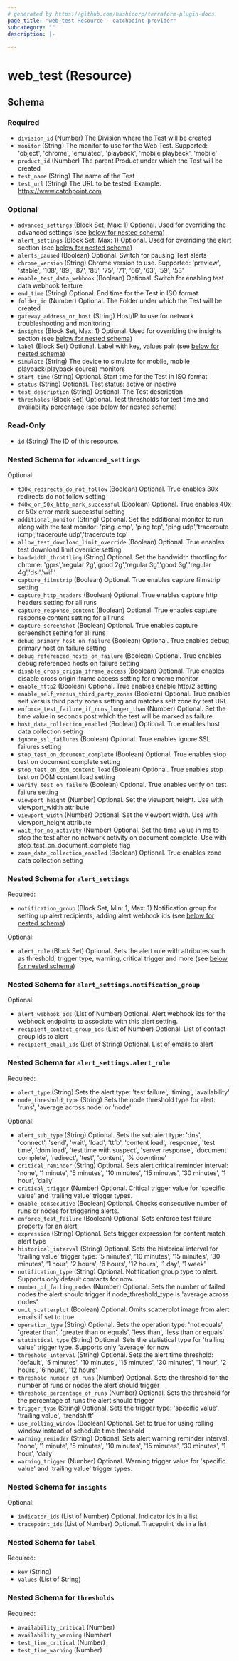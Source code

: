 ```yaml
---
# generated by https://github.com/hashicorp/terraform-plugin-docs
page_title: "web_test Resource - catchpoint-provider"
subcategory: ""
description: |-
  
---
```


# web_test (Resource)





<!-- schema generated by tfplugindocs -->
## Schema

### Required

- `division_id` (Number) The Division where the Test will be created
- `monitor` (String) The monitor to use for the Web Test. Supported: 'object', 'chrome', 'emulated', 'playback', 'mobile playback', 'mobile'
- `product_id` (Number) The parent Product under which the Test will be created
- `test_name` (String) The name of the Test
- `test_url` (String) The URL to be tested. Example: https://www.catchpoint.com

### Optional

- `advanced_settings` (Block Set, Max: 1) Optional. Used for overriding the advanced settings (see [below for nested schema](#nestedblock--advanced_settings))
- `alert_settings` (Block Set, Max: 1) Optional. Used for overriding the alert section (see [below for nested schema](#nestedblock--alert_settings))
- `alerts_paused` (Boolean) Optional. Switch for pausing Test alerts
- `chrome_version` (String) Chrome version to use. Supported: 'preview', 'stable', '108', '89', '87', '85', '75', '71', '66', '63', '59', '53'
- `enable_test_data_webhook` (Boolean) Optional. Switch for enabling test data webhook feature
- `end_time` (String) Optional. End time for the Test in ISO format
- `folder_id` (Number) Optional. The Folder under which the Test will be created
- `gateway_address_or_host` (String) Host/IP to use for network troubleshooting and monitoring
- `insights` (Block Set, Max: 1) Optional. Used for overriding the insights section (see [below for nested schema](#nestedblock--insights))
- `label` (Block Set) Optional. Label with key, values pair (see [below for nested schema](#nestedblock--label))
- `simulate` (String) The device to simulate for mobile, mobile playback(playback source) monitors
- `start_time` (String) Optional. Start time for the Test in ISO format
- `status` (String) Optional. Test status: active or inactive
- `test_description` (String) Optional. The Test description
- `thresholds` (Block Set) Optional. Test thresholds for test time and availability percentage (see [below for nested schema](#nestedblock--thresholds))

### Read-Only

- `id` (String) The ID of this resource.

<a id="nestedblock--advanced_settings"></a>
### Nested Schema for `advanced_settings`

Optional:

- `t30x_redirects_do_not_follow` (Boolean) Optional. True enables 30x redirects do not follow setting
- `f40x_or_50x_http_mark_successful` (Boolean) Optional. True enables 40x or 50x error mark successful setting
- `additional_monitor` (String) Optional. Set the additional monitor to run along with the test monitor: 'ping icmp', 'ping tcp', 'ping udp','traceroute icmp','traceroute udp','traceroute tcp'
- `allow_test_download_limit_override` (Boolean) Optional. True enables test download limit override setting
- `bandwidth_throttling` (String) Optional. Set the bandwidth throttling for chrome: 'gprs','regular 2g','good 2g','regular 3g','good 3g','regular 4g','dsl','wifi'
- `capture_filmstrip` (Boolean) Optional. True enables capture filmstrip setting
- `capture_http_headers` (Boolean) Optional. True enables capture http headers setting for all runs
- `capture_response_content` (Boolean) Optional. True enables capture response content setting for all runs
- `capture_screenshot` (Boolean) Optional. True enables capture screenshot setting for all runs
- `debug_primary_host_on_failure` (Boolean) Optional. True enables debug primary host on failure setting
- `debug_referenced_hosts_on_failure` (Boolean) Optional. True enables debug referenced hosts on failure setting
- `disable_cross_origin_iframe_access` (Boolean) Optional. True enables disable cross origin iframe access setting for chrome monitor
- `enable_http2` (Boolean) Optional. True enables enable http/2 setting
- `enable_self_versus_third_party_zones` (Boolean) Optional. True enables self versus third party zones setting and matches self zone by test URL
- `enforce_test_failure_if_runs_longer_than` (Number) Optional. Set the time value in seconds post which the test will be marked as failure.
- `host_data_collection_enabled` (Boolean) Optional. True enables host data collection setting
- `ignore_ssl_failures` (Boolean) Optional. True enables ignore SSL failures setting
- `stop_test_on_document_complete` (Boolean) Optional. True enables stop test on document complete setting
- `stop_test_on_dom_content_load` (Boolean) Optional. True enables stop test on DOM content load setting
- `verify_test_on_failure` (Boolean) Optional. True enables verify on test failure setting
- `viewport_height` (Number) Optional. Set the viewport height. Use with viewport_width attribute
- `viewport_width` (Number) Optional. Set the viewport width. Use with viewport_height attribute
- `wait_for_no_activity` (Number) Optional. Set the time value in ms to stop the test after no network activity on document complete. Use with stop_test_on_document_complete flag
- `zone_data_collection_enabled` (Boolean) Optional. True enables zone data collection setting


<a id="nestedblock--alert_settings"></a>
### Nested Schema for `alert_settings`

Required:

- `notification_group` (Block Set, Min: 1, Max: 1) Notification group for setting up alert recipients, adding alert webhook ids (see [below for nested schema](#nestedblock--alert_settings--notification_group))

Optional:

- `alert_rule` (Block Set) Optional. Sets the alert rule with attributes such as threshold, trigger type, warning, critical trigger and more (see [below for nested schema](#nestedblock--alert_settings--alert_rule))

<a id="nestedblock--alert_settings--notification_group"></a>
### Nested Schema for `alert_settings.notification_group`

Optional:

- `alert_webhook_ids` (List of Number) Optional. Alert webhook ids for the webhook endpoints to associate with this alert setting.
- `recipient_contact_group_ids` (List of Number) Optional. List of contact group ids to alert
- `recipient_email_ids` (List of String) Optional. List of emails to alert


<a id="nestedblock--alert_settings--alert_rule"></a>
### Nested Schema for `alert_settings.alert_rule`

Required:

- `alert_type` (String) Sets the alert type: 'test failure', 'timing', 'availability'
- `node_threshold_type` (String) Sets the node threshold type for alert: 'runs', 'average across node' or 'node'

Optional:

- `alert_sub_type` (String) Optional. Sets the sub alert type: 'dns', 'connect', 'send', 'wait', 'load', 'ttfb', 'content load', 'response', 'test time', 'dom load', 'test time with suspect', 'server response', 'document complete', 'redirect', 'test', 'content', '% downtime'
- `critical_reminder` (String) Optional. Sets alert critical reminder interval: 'none', '1 minute', '5 minutes', '10 minutes', '15 minutes', '30 minutes', '1 hour', 'daily'
- `critical_trigger` (Number) Optional. Critical trigger value for 'specific value' and 'trailing value' trigger types.
- `enable_consecutive` (Boolean) Optional. Checks consecutive number of runs or nodes for triggering alerts.
- `enforce_test_failure` (Boolean) Optional. Sets enforce test failure property for an alert
- `expression` (String) Optional. Sets trigger expression for content match alert type
- `historical_interval` (String) Optional. Sets the historical interval for 'trailing value' trigger type: '5 minutes', '10 minutes', '15 minutes', '30 minutes', '1 hour', '2 hours', '6 hours', '12 hours', '1 day', '1 week'
- `notification_type` (String) Optional. Notification group type to alert. Supports only default contacts for now.
- `number_of_failing_nodes` (Number) Optional. Sets the number of failed nodes the alert should trigger if node_threshold_type is 'average across nodes'
- `omit_scatterplot` (Boolean) Optional. Omits scatterplot image from alert emails if set to true
- `operation_type` (String) Optional. Sets the operation type: 'not equals', 'greater than', 'greater than or equals', 'less than', 'less than or equals'
- `statistical_type` (String) Optional. Sets the statistical type for 'trailing value' trigger type. Supports only 'average' for now
- `threshold_interval` (String) Optional. Sets the alert time threshold: 'default', '5 minutes', '10 minutes', '15 minutes', '30 minutes', '1 hour', '2 hours', '6 hours', '12 hours'
- `threshold_number_of_runs` (Number) Optional. Sets the threshold for the number of runs or nodes the alert should trigger
- `threshold_percentage_of_runs` (Number) Optional. Sets the threshold for the percentage of runs the alert should trigger
- `trigger_type` (String) Optional. Sets the trigger type: 'specific value', 'trailing value', 'trendshift'
- `use_rolling_window` (Boolean) Optional. Set to true for using rolling window instead of schedule time threshold
- `warning_reminder` (String) Optional. Sets alert warning reminder interval: 'none', '1 minute', '5 minutes', '10 minutes', '15 minutes', '30 minutes', '1 hour', 'daily'
- `warning_trigger` (Number) Optional. Warning trigger value for 'specific value' and 'trailing value' trigger types.



<a id="nestedblock--insights"></a>
### Nested Schema for `insights`

Optional:

- `indicator_ids` (List of Number) Optional. Indicator ids in a list
- `tracepoint_ids` (List of Number) Optional. Tracepoint ids in a list


<a id="nestedblock--label"></a>
### Nested Schema for `label`

Required:

- `key` (String)
- `values` (List of String)


<a id="nestedblock--thresholds"></a>
### Nested Schema for `thresholds`

Required:

- `availability_critical` (Number)
- `availability_warning` (Number)
- `test_time_critical` (Number)
- `test_time_warning` (Number)

